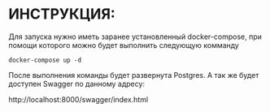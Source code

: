 # ИНСТРУКЦИЯ: 
Для запуска нужно иметь заранее установленный docker-compose, при помощи которого можно будет выполнить следующую комманду

```docker-compose up -d```

После выполнения команды будет развернута Postgres. А так же будет доступен Swagger по данному адресу: 

http://localhost:8000/swagger/index.html
